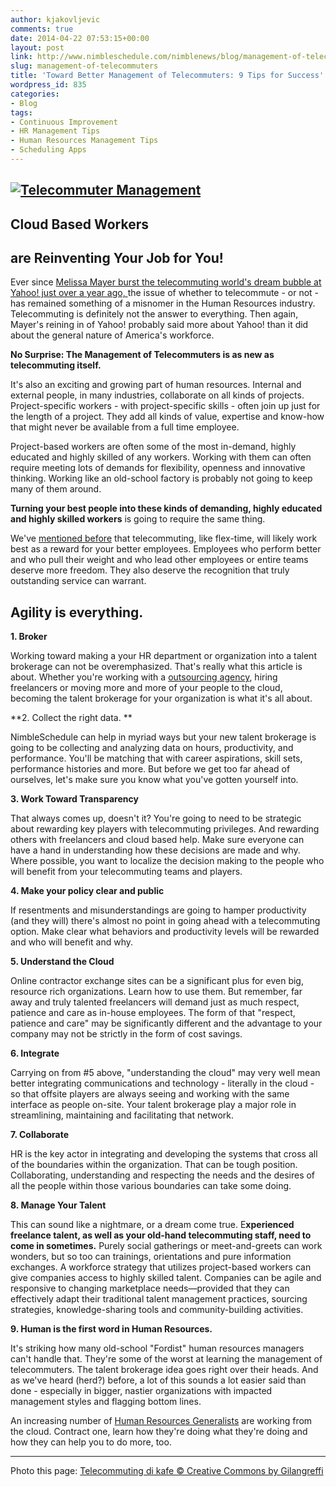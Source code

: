 ```yaml
---
author: kjakovljevic
comments: true
date: 2014-04-22 07:53:15+00:00
layout: post
link: http://www.nimbleschedule.com/nimblenews/blog/management-of-telecommuters/
slug: management-of-telecommuters
title: 'Toward Better Management of Telecommuters: 9 Tips for Success'
wordpress_id: 835
categories:
- Blog
tags:
- Continuous Improvement
- HR Management Tips
- Human Resources Management Tips
- Scheduling Apps
---
```


## [![Telecommuter Management](http://www.nimbleschedule.com/wp-content/uploads/2014/04/Screen-shot-2014-04-16-at-4.11.10-PM.png)](http://www.nimbleschedule.com/wp-content/uploads/2014/04/Screen-shot-2014-04-16-at-4.11.10-PM.png)




## Cloud Based Workers




## are Reinventing Your Job for You!


Ever since [Melissa Mayer burst the telecommuting world's dream bubble at Yahoo! just over a year ago, ](http://tech.fortune.cnn.com/2013/04/19/marissa-mayer-telecommuting/)the issue of whether to telecommute - or not -  has remained something of a misnomer in the Human Resources industry. Telecommuting is definitely not the answer to everything. Then again, Mayer's reining in of Yahoo! probably said more about Yahoo! than it did about the general nature of America's workforce.

**No Surprise: The Management of Telecommuters is as new as telecommuting itself.**

It's also an exciting and growing part of human resources. Internal and external people, in many industries, collaborate on all kinds of projects. Project-specific workers - with project-specific skills - often join up just for the length of a project. They add all kinds of value, expertise and know-how that might never be available from a full time employee.

Project-based workers are often some of the most in-demand, highly educated and highly skilled of any workers. Working with them can often require meeting lots of demands for flexibility, openness and innovative thinking. Working like an old-school factory is probably not going to keep many of them around.

**Turning your best people into these kinds of demanding, highly educated and highly skilled workers** is going to require the same thing.

We've [mentioned before](http://www.nimbleschedule.com/change-workplace-culture/) that telecommuting, like flex-time, will likely work best as a reward for your better employees. Employees who perform better and who pull their weight and who lead other employees or entire teams deserve more freedom. They also deserve the recognition that truly outstanding service can warrant.


## Agility is everything.


**1. Broker**

Working toward making a your HR department or organization into a talent brokerage can not be overemphasized. That's really what this article is about. Whether you're working with a [outsourcing agency](http://www.nimbleschedule.com/scheduling-software-for-temporary-staffing/), hiring freelancers or moving more and more of your people to the cloud, becoming the talent brokerage for your organization is what it's all about.

**2. Collect the right data. **

NimbleSchedule can help in myriad ways but your new talent brokerage is going to be collecting and analyzing data on hours, productivity, and performance. You'll be matching that with career aspirations, skill sets, performance histories and more. But before we get too far ahead of ourselves, let's make sure you know what you've gotten yourself into.

**3. Work Toward Transparency**

That always comes up, doesn't it? You're going to need to be strategic about rewarding key players with telecommuting privileges. And rewarding others with freelancers and cloud based help. Make sure everyone can have a hand in understanding how these decisions are made and why. Where possible, you want to localize the decision making to the people who will benefit from your telecommuting teams and players.

**4. Make your policy clear and public**

If resentments and misunderstandings are going to hamper productivity (and they will) there's almost no point in going ahead with a telecommuting option. Make clear what behaviors and productivity levels will be rewarded and who will benefit and why.

**5. Understand the Cloud**

Online contractor exchange sites can be a significant plus for even big, resource rich organizations. Learn how to use them. But remember, far away and truly talented freelancers will demand just as much respect, patience and care as in-house employees. The form of that "respect, patience and care" may be significantly different and the advantage to your company may not be strictly in the form of cost savings.

**6. Integrate**

Carrying on from #5 above, "understanding the cloud" may very well mean better integrating communications and technology - literally in the cloud - so that offsite players are always seeing and working with the same interface as people on-site. Your talent brokerage play a major role in streamlining, maintaining and facilitating that network.

**7. Collaborate**

HR is the key actor in integrating and developing the systems that cross all of the boundaries within the organization. That can be tough position. Collaborating, understanding and respecting the needs and the desires of all the people within those various boundaries can take some doing.

**8. Manage Your Talent**

This can sound like a nightmare, or a dream come true. E**xperienced freelance talent, as well as your old-hand telecommuting staff, need to come in sometimes.** Purely social gatherings or meet-and-greets can work wonders, but so too can trainings, orientations and pure information exchanges. A workforce strategy that utilizes project-based workers can give companies access to highly skilled talent. Companies can be agile and responsive to changing marketplace needs—provided that they can effectively adapt their traditional talent management practices, sourcing strategies, knowledge-sharing tools and community-building activities.

**9. Human is the first word in Human Resources.**

It's striking how many old-school "Fordist" human resources managers can't handle that. They're some of the worst at learning the management of telecommuters. The talent brokerage idea goes right over their heads. And as we've heard (herd?) before, a lot of this sounds a lot easier said than done - especially in bigger, nastier organizations with impacted management styles and flagging bottom lines.

An increasing number of [Human Resources Generalists](http://www.nimbleschedule.com/hr-generalist/) are working from the cloud. Contract one, learn how they're doing what they're doing and how they can help you to do more, too.

_______

Photo this page: [Telecommuting di kafe © Creative Commons by Gilangreffi](http://commons.wikimedia.org/wiki/File:Telecommuting_di_kafe.jpg)
